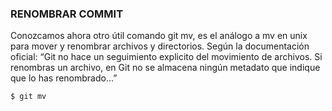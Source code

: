 
### RENOMBRAR COMMIT

Conozcamos ahora otro útil comando git mv, es el análogo a mv en unix para mover y renombrar archivos y directorios. Según la documentación oficial: “Git no hace un seguimiento explicito del movimiento de archivos. Si renombras un archivo, en Git no se almacena ningún metadato que indique que lo has renombrado...”

```sh
$ git mv
```
